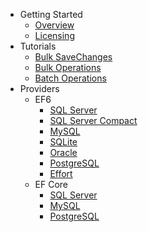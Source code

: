 - Getting Started
   - [Overview](overview.md)
   - [Licensing](licensing.md)
- Tutorials
   - [Bulk SaveChanges](tutorial-bulk-savechanges.md)
   - [Bulk Operations](tutorial-bulk-operations.md)
   - [Batch Operations](tutorial-batch-operations.md)
- Providers
   - EF6
      - [SQL Server](providers/ef6/sql-server-provider.md)
      - [SQL Server Compact](providers/ef6/sql-server-compact-provider.md)
      - [MySQL](providers/ef6/mysql-provider.md)
      - [SQLite](providers/ef6/sqlite-provider.md)
      - [Oracle](providers/ef6/oracle-provider.md)
      - [PostgreSQL](providers/ef6/postgresql-provider.md)
      - [Effort](providers/ef6/effort-provider.md)
   - EF Core
      - [SQL Server](providers/efcore/efcore-sql-server-provider.md)
      - [MySQL](providers/efcore/efcore-mysql-provider.md)
      - [PostgreSQL](providers/efcore/efcore-postgresql-provider.md)
